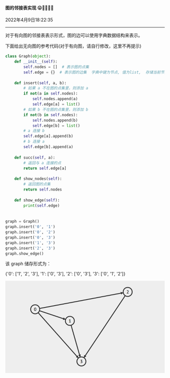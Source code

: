 #### 图的邻接表实现 😛👨‍🏫💛💛

2022年4月9日18:22:35

---

对于有向图的邻接表表示形式，图的边可以使用字典数据结构来表示。

下面给出无向图的参考代码(对于有向图，请自行修改，这里不再提示)

```python
class Graph(object):
    def __init__(self):
        self.nodes = []  # 表示图的点集
        self.edge = {}  # 表示图的边集  字典中键为节点, 值为list,  存储当前节点的后继节点

    def insert(self, a, b):
        # 如果 a 不在图的点集里，则添加 a
        if not(a in self.nodes):
            self.nodes.append(a)
            self.edge[a] = list()
        # 如果 b 不在图的点集里，则添加 b
        if not(b in self.nodes):
            self.nodes.append(b)
            self.edge[b] = list()
        # a 连接 b
        self.edge[a].append(b)
        # b 连接 a
        self.edge[b].append(a)

    def succ(self, a):
        # 返回与 a 连接的点
        return self.edge[a]

    def show_nodes(self):
        # 返回图的点集
        return self.nodes

    def show_edge(self):
        print(self.edge)


graph = Graph()
graph.insert('0', '1')
graph.insert('0', '2')
graph.insert('0', '3')
graph.insert('1', '3')
graph.insert('2', '3')
graph.show_edge()
```

该 graph 储存形式为：

{'0': ['1', '2', '3'], '1': ['0', '3'], '2': ['0', '3'], '3': ['0', '1', '2']}

![图的邻接表实现](2.11_图的临界表实现.assets/document-uid890547labid10283timestamp1552295436152.png)







